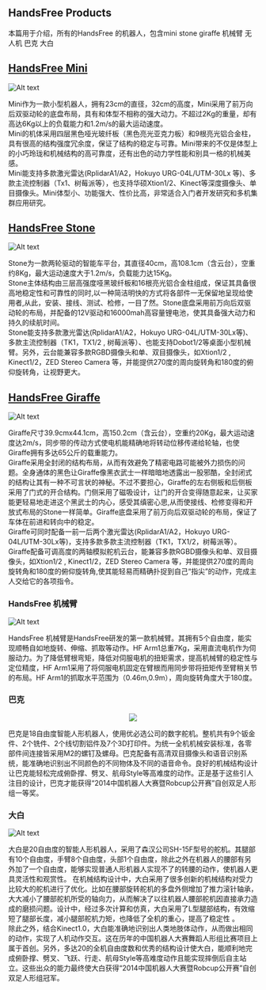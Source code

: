 ## HandsFree Products

本篇用于介绍，所有的HandsFree 的机器人，包含mini stone giraffe 机械臂 无人机 巴克 大白

## [HandsFree Mini](/docs/Products/Mini.md) 

![Alt text](/images/Products/Mini/Mini_V2.jpg)

Mini作为一款小型机器人，拥有23cm的直径，32cm的高度，Mini采用了前万向后双驱动轮的底盘布局，具有和体型不相称的强大动力。不超过2Kg的重量，却有高达6Kg以上的负载能力和1.2m/s的最大运动速度。   
Mini的机体采用四层黑色哑光玻纤板（黑色亮光亚克力板）和9根亮光铝合金柱，具有很高的结构强度冗余度，保证了结构的稳定与可靠。Mini带来的不仅是体型上的小巧玲珑和机械结构的高可靠度，还有出色的动力学性能和别具一格的机械美感。    
Mini能支持多款激光雷达(RplidarA1/A2，Hokuyo URG-04L/UTM-30Lx 等)、多款主流控制器（Tx1、树莓派等），也支持华硕Xtion1/2、Kinect等深度摄像头、单目摄像头。Mini体型小、功能强大、性价比高，非常适合入门者开发研究和多机集群应用研究。

## [HandsFree Stone](/docs/Products/Stone.md) 

![Alt text](/images/Products/Stone/Stone_V3.jpg)

Stone为一款两轮驱动的智能车平台，其直径40cm，高108.1cm（含云台），空重约8Kg，最大运动速度大于1.2m/s，负载能力达15Kg。  
Stone主体结构由三层高强度哑黑玻纤板和16根亮光铝合金柱组成，保证其具备很高地稳定性和可靠性的同时,以一种简洁明快的方式将各部件一无保留地呈现给使用者,从此，安装、接线、测试、检修，一目了然。Stone底盘采用前万向后双驱动轮的布局，并配备的12V驱动和16000mah高容量锂电池，使其具备强大动力和持久的续航时间。  
Stone能支持多款激光雷达(RplidarA1/A2，Hokuyo URG-04L/UTM-30Lx等)、多款主流控制器（TK1，TX1/2 , 树莓派等）、也能支持Dobot1/2等桌面小型机械臂。另外，云台能兼容多款RGBD摄像头和单、双目摄像头，如Xtion1/2 , Kinect1/2，ZED Stereo Camera 等，并能提供270度的周向旋转角和180度的俯仰旋转角，让视野更大。

## [HandsFree Giraffe](/docs/Products/Giraffe.md) 

![Alt text](/images/Products/Giraffe/Giraffe_V3.jpg)

Giraffe尺寸39.9cmx44.1cm，高150.2cm（含云台），空重约20Kg，最大运动速度达2m/s，同步带的传动方式使电机能精确地将转动位移传递给轮轴，也使Giraffe拥有多达65公斤的载重能力。  
Giraffe采用全封闭的结构布局，从而有效避免了精密电路可能被外力损伤的问题。全身通体的黑色让Giraffe像黑衣武士一样暗暗地透露出一股邪酷，全封闭式的结构让其有一种不可言状的神秘。不过不要担心，Giraffe的左右侧板和后侧板采用了门式的开合结构。门侧采用了磁吸设计，让门的开合变得随意起来，让买家能更轻易地走进这个黑武士的内心，感受其缜密心思,从而使接线、检修变得和开放式布局的Stone一样简单。Giraffe底盘采用了前万向后双驱动轮的布局，保证了车体在前进和转向中的稳定。  
Giraffe可同时配备一前一后两个激光雷达(RplidarA1/A2，Hokuyo URG-04L/UTM-30Lx等)，支持多款多款主流控制器（TK1，TX1/2，树莓派等）。Giraffe配备可调高度的两轴模拟舵机云台，能兼容多款RGBD摄像头和单、双目摄像头，如Xtion1/2 , Kinect1/2，ZED Stereo Camera 等，并能提供270度的周向旋转角和180度的俯仰旋转角,使其能轻易而精确扑捉到自己“指尖”的动作，完成主人交给它的各项指令。

### HandsFree 机械臂

![Alt text](/images/Products/Others/HF_arm1_middle_render.jpg)

HandsFree 机械臂是HandsFree研发的第一款机械臂。其拥有5个自由度，能实现顺畅自如地旋转、伸缩、抓取等动作。HF Arm1总重7Kg，采用直流电机作为伺服动力。为了降低臂根弯矩，降低对伺服电机的扭矩需求，提高机械臂的稳定性与定位精度，HF Arm1采用了将伺服电机固定在臂根而用同步带将扭矩传至臂稍关节的布局。HF Arm1的抓取水平范围为（0.46m,0.9m），周向旋转角度大于180度。

### 巴克

<div align=center><img src="/images/Products/Others/bake_small_render.jpg"/></div>

巴克是18自由度智能人形机器人，使用优必选公司的数字舵机。整机共有9个钣金件、2个铣件、2个线切割铝件及7个3D打印件。为统一全机机械安装标准，各零部件间连接皆采用M2的螺钉及螺母。巴克配备有高清双目摄像头和语音识别系统，能准确地识别出不同颜色的不同物体及不同的语音命令。良好的机械结构设计让巴克能轻松完成俯卧撑、劈叉、航母Style等高难度的动作。正是基于这些引人注目的设计，巴克才能获得“2014中国机器人大赛暨Robcup公开赛”自创双足人形组一等奖。

### 大白

![Alt text](/images/Products/Others/dabai_big_render.jpg)

大白是20自由度的智能人形机器人，采用了森汉公司SH-15F型号的舵机。其腿部有10个自由度，手臂8个自由度，头部1个自由度，除此之外在机器人的腰部有另外加了一个自由度，能够实现普通人形机器人实现不了的转腰的动作，使机器人更具灵活性和观赏性。
在机械结构设计中，大白采用了很多创新的机械结构对受力比较大的舵机进行了优化。比如在腰部旋转舵机的多盘外侧增加了推力滚针轴承，大大减小了腰部舵机所受的轴向力，从而解决了以往机器人腰部舵机因直接承力造成的磨损问题。设计中，经过多次计算和仿真，大白采用了L型腿部结构，有效缩短了腿部长度，减小腿部舵机力矩，也降低了全机的重心，提高了稳定性 。   
除此之外，结合Kinect1.0，大白能准确地识别出人类地肢体动作，从而做出相同的动作，实现了人机动作交互。这在历年的中国机器人大赛舞蹈人形组比赛项目上属于首创。另外，多达20的全机自由度数和优秀的结构设计使大白，能顺利地完成俯卧撑、劈叉、飞跃、行走、航母Style等高难度动作且能实现摔倒后自主站立。这些出众的能力最终使大白获得“2014中国机器人大赛暨Robcup公开赛”自创双足人形组冠军。

